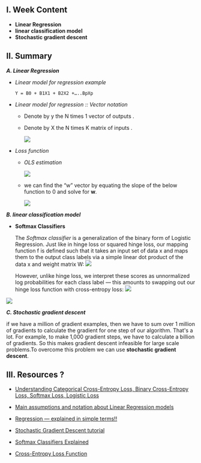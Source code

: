 I. Week Content
------------

- **Linear Regression**
- **linear classification model**
- **Stochastic gradient descent**

II. ****Summary**** 
------------

***A. Linear Regression***

   - *Linear model for regression example*
    
      `Y = Β0 + Β1X1 + Β2X2 +…..ΒpXp `
    
  - *Linear model for regression :: Vector notation*
  
       - Denote by y  the N times 1 vector of outputs .
       - Denote by X  the N times K matrix of inputs .

         ![](https://statlect.com/images/linear-regression__49.png)
         
  
  - *Loss function*
       - *OLS estimation*
       
         ![](https://statlect.com/images/linear-regression__75.png)
         
      - we can find the “w” vector by equating the slope of the below function to 0 and solve for **w**.
      
         ![](https://miro.medium.com/max/340/1*NpPOUymPCqDa-cdsir4MQg.png)


***B. linear classification model***

   - **Softmax Classifiers**
   
      The *Softmax classifier* is a generalization of the binary form of Logistic Regression. Just like in hinge loss or squared hinge loss, our mapping function f is defined such that it takes an input set of data x and maps them to the output class labels via a simple linear  dot product of the data x and weight matrix W: ![](https://www.pyimagesearch.com/wp-content/latex/3d3/3d3352f33b7787da7b49e1e2d69fc843-ffffff-000000-0.png) 
      
      However, unlike hinge loss, we interpret these scores as unnormalized log probabilities for each class label — this amounts to swapping out our hinge loss function with cross-entropy loss: ![](https://www.pyimagesearch.com/wp-content/latex/6da/6da93cbf6f8b8a53798305f37b536950-ffffff-000000-0.png)


![](https://gombru.github.io/assets/cross_entropy_loss/softmax_CE_pipeline.png)


***C. Stochastic gradient descent***

   if we have a million of gradient examples, then we have to sum over 1 million of gradients to calculate the gradient for one step of our algorithm. That's a lot. For 
    example, to make 1,000 gradient steps, we have to calculate a billion of gradients. So this makes gradient descent infeasible for large scale problems.To overcome this 
    problem we can use **stochastic gradient descent**.
   
   


III. ****Resources ?****
------------

- [Understanding Categorical Cross-Entropy Loss, Binary Cross-Entropy Loss, Softmax Loss, Logistic Loss](https://gombru.github.io/2018/05/23/cross_entropy_loss/#:~:text=%20Losses%20%201%20Cross-Entropy%20loss.%20The%20Cross-Entropy,Sigmoid%20activation%20plus%20a%20Cross-Entropy%20loss.%20More%20)

- [Main assumptions and notation about Linear Regression models ](https://statlect.com/fundamentals-of-statistics/linear-regression)

- [Regression — explained in simple terms!!](https://towardsdatascience.com/regression-explained-in-simple-terms-dccbcad96f61)

- [Stochastic Gradient Descent tutorial](https://towardsdatascience.com/stochastic-gradient-descent-clearly-explained-53d239905d31)

- [Softmax Classifiers Explained](https://www.pyimagesearch.com/2016/09/12/softmax-classifiers-explained/)

- [Cross-Entropy Loss Function](https://towardsdatascience.com/cross-entropy-loss-function-f38c4ec8643e)
